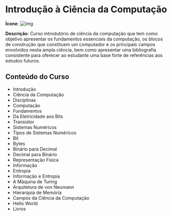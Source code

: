 # Introdução à Ciência da Computação

**Ícone**: ![img](https://i.imgur.com/0J55o9x.png)

**Descrição**: Curso introdutório de ciência da computação que tem como objetivo apresentar os fundamentos essenciais da computação, os blocos de construção que constituem um computador e os principais campos envolvidos nesta ampla ciência, bem como apresentar uma bibliografia consistente para oferecer ao estudante uma base forte de referências aos estudos futuros.

## Conteúdo do Curso 

- Introdução
- Ciência da Computação
- Disciplinas
- Computação
- Fundamentos
- Da Eletricidade aos Bits
- Transistor
- Sistemas Numéricos
- Tipos de Sistemas Numéricos
- Bit
- Bytes
- Binário para Decimal
- Decimal para Binário
- Representação Física
- Informação
- Entropia
- Informação e Entropia
- A Máquina de Turing
- Arquitetura de von Neumann
- Hierarquia de Memória
- Campos da Ciência da Computação
- Hello World
- Livros